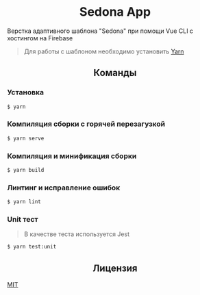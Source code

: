 <!-- Блок введения [START] -->
<h1 align="center">Sedona App</h1>

Верстка адаптивного шаблона "Sedona" при помощи Vue CLI с хостингом на Firebase

> Для работы с шаблоном необходимо установить <a title="Официальный сайт" href="https://yarnpkg.com/" hreflang="en">Yarn</a>

<!-- Блок введения [END] -->

<!-- Блок команды [START] -->
<h2 align="center">Команды</h2>

### Установка

```bash
$ yarn
```

### Компиляция сборки с горячей перезагузкой

```bash
$ yarn serve
```

### Компиляция и минификация сборки

```bash
$ yarn build
```

### Линтинг и исправление ошибок

```bash
$ yarn lint
```

### Unit тест

> В качестве теста используется Jest

```bash
$ yarn test:unit
```

<!-- Блок команды [END] -->

<!-- Блок лицензии [START] -->
<h2 align="center">Лицензия</h2>

<a title="Лицензия" href="/LICENSE" hreflang="en">MIT</a>

<!-- Блок лицензии [END] -->
